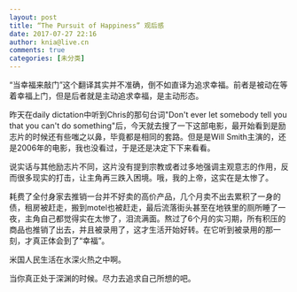 ```yaml
---
layout: post
title: “The Pursuit of Happiness” 观后感
date: 2017-07-27 22:16
author: knia@live.cn
comments: true
categories: [未分类]
---
```

“当幸福来敲门”这个翻译其实并不准确，倒不如直译为追求幸福。前者是被动在等着幸福上门，但是后者就是主动追求幸福，是主动形态。

昨天在daily dictation中听到Chris的那句台词"Don't ever let somebody tell you that you can't do something"后，今天就去搜了一下这部电影，最开始看到是励志片的时候还有些嗤之以鼻，毕竟都是相同的套路。但是是Will Smith主演的，还是2006年的电影，我也没看过，于是还是决定下下来看看。

说实话与其他励志片不同，这片没有提到宗教或者过多地强调主观意志的作用，反而很多现实的打击，让主角再三跌入困境。哦，我的上帝，这实在是太惨了。

耗费了全付身家去推销一台并不好卖的高价产品，几个月卖不出去累积了一身的债，租房被赶走，搬到motel也被赶走，最后流落街头甚至在地铁里的厕所睡了一夜，主角自己都觉得实在太惨了，泪流满面。熬过了6个月的实习期，所有积压的商品也推销了出去，并且被录用了，这才生活开始好转。在它听到被录用的那一刻，才真正体会到了“幸福”。

米国人民生活在水深火热之中啊。

当你真正处于深渊的时候。尽力去追求自己所想的吧。
